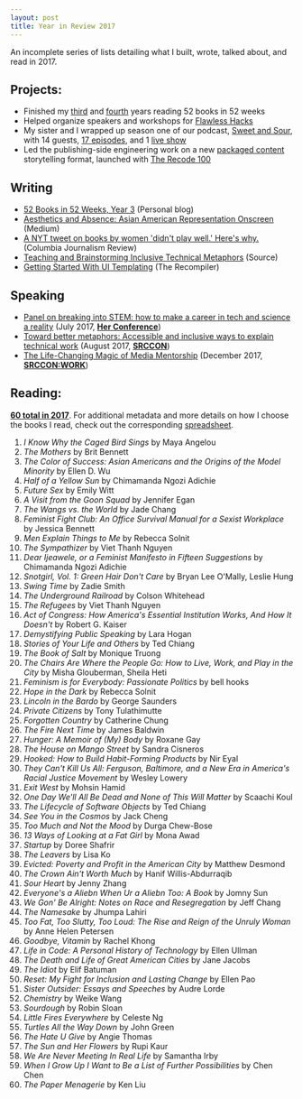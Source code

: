 ```yaml
---
layout: post
title: Year in Review 2017
---
```


An incomplete series of lists detailing what I built, wrote, talked about, and read in 2017.

## Projects:
- Finished my [third](https://www.goodreads.com/review/list/5789743-nicole?shelf=52-books-in-52-weeks-2016) and [fourth](https://www.goodreads.com/review/list/5789743-nicole?shelf=52-books-in-52-weeks-2017) years reading 52 books in 52 weeks
- Helped organize speakers and workshops for [Flawless Hacks](http://2017.flawlesshacks.com/) 
- My sister and I wrapped up season one of our podcast, [Sweet and Sour](http://sweetandsour.fm/), with 14 guests, [17 episodes](https://itunes.apple.com/us/podcast/sweet-and-sour/id1189796866?mt=2), and 1 [live show](https://www.eventbrite.com/e/should-we-go-live-tickets-33174114670#)
- Led the publishing-side engineering work on a new [packaged content](https://www.recode.net/2017/12/6/16738766/recode-100-2017-methodology) storytelling format, launched with [The Recode 100](https://www.recode.net/2017/12/6/16667200/recode-100-2017)

## Writing
- [52 Books in 52 Weeks, Year 3](http://nicolezhu.github.io/52-books-in-52-weeks-year3/) (Personal blog)
- [Aesthetics and Absence: Asian American Representation Onscreen](https://movietime.guru/aesthetics-and-absence-asian-american-representation-onscreen-639222812a1b) (Medium)
- [A NYT tweet on books by women 'didn't play well.' Here's why.](https://www.cjr.org/criticism/new-york-times-tweet-women-author.php) (Columbia Journalism Review)
- [Teaching and Brainstorming Inclusive Technical Metaphors](https://source.opennews.org/articles/teaching-and-brainstorming-inclusive-technical-met/) (Source)
- [Getting Started With UI Templating](https://shop.recompilermag.com/products/issue-8-wildcard) (The Recompiler)

## Speaking
- [Panel on breaking into STEM: how to make a career in tech and science a reality](https://twitter.com/nicolelzhu/status/872229184101376000) (July 2017, **[Her Conference](https://www.herconference.com/)**)
- [Toward better metaphors: Accessible and inclusive ways to explain technical work](https://srccon.org/transcripts/SRCCON2017-better-tech-metaphors/) (August 2017, **[SRCCON](https://srccon.org/)**)
- [The Life-Changing Magic of Media Mentorship](https://docs.google.com/presentation/d/1w-d-dK9e6KW5XbvVvLw3VfqGF3ObJZbuOK2qS8ilsqQ/edit?usp=sharing) (December 2017, **[SRCCON:WORK](https://work.srccon.org/)**)

## Reading:

**[60 total in 2017](https://www.goodreads.com/user_challenges/7589169)**. For additional metadata and more details on how I choose the books I read, check out the corresponding [spreadsheet](https://docs.google.com/spreadsheets/d/1JTrkx_8jeIJ_Q3vwwppr4_n9XULfNeD0Rt7ccMktums/edit?usp=sharing).

1. *I Know Why the Caged Bird Sings* by Maya Angelou
2. *The Mothers* by Brit Bennett
3. *The Color of Success: Asian Americans and the Origins of the Model Minority* by Ellen D. Wu
4. *Half of a Yellow Sun* by Chimamanda Ngozi Adichie
5. *Future Sex* by Emily Witt
6. *A Visit from the Goon Squad* by Jennifer Egan
7. *The Wangs vs. the World* by Jade Chang
8. *Feminist Fight Club: An Office Survival Manual for a Sexist Workplace* by Jessica Bennett
9. *Men Explain Things to Me* by Rebecca Solnit
10. *The Sympathizer* by Viet Thanh Nguyen
11. *Dear Ijeawele, or a Feminist Manifesto in Fifteen Suggestions* by Chimamanda Ngozi Adichie
12. *Snotgirl, Vol. 1: Green Hair Don't Care* by Bryan Lee O'Mally, Leslie Hung
13. *Swing Time* by Zadie Smith
14. *The Underground Railroad* by Colson Whitehead
15. *The Refugees* by Viet Thanh Nguyen
16. *Act of Congress: How America's Essential Institution Works, And How It Doesn't* by Robert G. Kaiser
17. *Demystifying Public Speaking* by Lara Hogan
18. *Stories of Your Life and Others* by Ted Chiang
19. *The Book of Salt* by Monique Truong
20. *The Chairs Are Where the People Go: How to Live, Work, and Play in the City* by Misha Glouberman, Sheila Heti
21. *Feminism is for Everybody: Passionate Politics* by bell hooks
22. *Hope in the Dark* by Rebecca Solnit
23. *Lincoln in the Bardo* by George Saunders
24. *Private Citizens* by Tony Tulathimutte
25. *Forgotten Country* by Catherine Chung
26. *The Fire Next Time* by James Baldwin
27. *Hunger: A Memoir of (My) Body* by Roxane Gay
28. *The House on Mango Street* by Sandra Cisneros
29. *Hooked: How to Build Habit-Forming Products* by Nir Eyal
30. *They Can't Kill Us All: Ferguson, Baltimore, and a New Era in America's Racial Justice Movement* by Wesley Lowery
31. *Exit West* by Mohsin Hamid
32. *One Day We'll All Be Dead and None of This Will Matter* by Scaachi Koul
33. *The Lifecycle of Software Objects* by Ted Chiang
34. *See You in the Cosmos* by Jack Cheng
35. *Too Much and Not the Mood* by Durga Chew-Bose
36. *13 Ways of Looking at a Fat Girl* by Mona Awad
37. *Startup* by Doree Shafrir
38. *The Leavers* by Lisa Ko
39. *Evicted: Poverty and Profit in the American City* by Matthew Desmond
40. *The Crown Ain't Worth Much* by Hanif Willis-Abdurraqib
41. *Sour Heart* by Jenny Zhang
42. *Everyone's a Aliebn When Ur a Aliebn Too: A Book* by Jomny Sun
43. *We Gon' Be Alright: Notes on Race and Resegregation* by Jeff Chang
44. *The Namesake* by Jhumpa Lahiri
45. *Too Fat, Too Slutty, Too Loud: The Rise and Reign of the Unruly Woman* by Anne Helen Petersen
46. *Goodbye, Vitamin* by Rachel Khong
47. *Life in Code: A Personal History of Technology* by Ellen Ullman
48. *The Death and Life of Great American Cities* by Jane Jacobs
49. *The Idiot* by Elif Batuman
50. *Reset: My Fight for Inclusion and Lasting Change* by Ellen Pao
51. *Sister Outsider: Essays and Speeches* by Audre Lorde
52. *Chemistry* by Weike Wang
53. *Sourdough* by Robin Sloan
54. *Little Fires Everywhere* by Celeste Ng
55. *Turtles All the Way Down* by John Green
56. *The Hate U Give* by Angie Thomas
57. *The Sun and Her Flowers* by Rupi Kaur
58. *We Are Never Meeting In Real Life* by Samantha Irby
59. *When I Grow Up I Want to Be a List of Further Possibilities* by Chen Chen
60. *The Paper Menagerie* by Ken Liu
